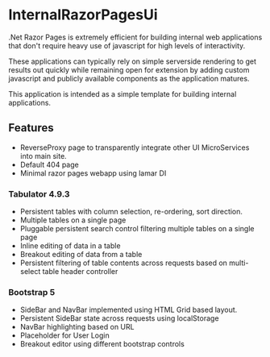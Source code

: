 # InternalRazorPagesUi
.Net Razor Pages is extremely efficient for building internal web applications that don't require heavy use of javascript for high levels of interactivity.

These applications can typically rely on simple serverside rendering to get results out quickly while remaining open for extension by adding custom javascript and publicly available components as the application matures.

This application is intended as a simple template for building internal applications.

## Features
- ReverseProxy page to transparently integrate other UI MicroServices into main site.
- Default 404 page
- Minimal razor pages webapp using lamar DI

### Tabulator 4.9.3
- Persistent tables with column selection, re-ordering, sort direction.
- Multiple tables on a single page
- Pluggable persistent search control filtering multiple tables on a single page 
- Inline editing of data in a table
- Breakout editing of data from a table
- Persistent filtering of table contents across requests based on multi-select table header controller

### Bootstrap 5
- SideBar and NavBar implemented using HTML Grid based layout.
- Persistent SideBar state across requests using localStorage
- NavBar highlighting based on URL
- Placeholder for User Login
- Breakout editor using different bootstrap controls
